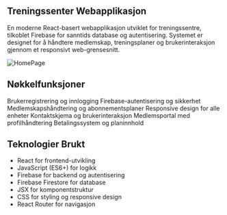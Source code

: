 ## Treningssenter Webapplikasjon
En moderne React-basert webapplikasjon utviklet for treningssentre, tilkoblet Firebase for sanntids database og autentisering. Systemet er designet for å håndtere medlemskap, treningsplaner og brukerinteraksjon gjennom et responsivt web-grensesnitt.

![HomePage](https://github.com/user-attachments/assets/bb02ccd1-e5f6-40eb-9757-8cdc5b5cbdd4)


## Nøkkelfunksjoner
Brukerregistrering og innlogging
Firebase-autentisering og sikkerhet
Medlemskapshåndtering og abonnementsplaner
Responsive design for alle enheter
Kontaktskjema og brukerinteraksjon
Medlemsportal med profilhåndtering
Betalingssystem og planinnhold

## Teknologier Brukt

- React for frontend-utvikling
- JavaScript (ES6+) for logikk
- Firebase for backend og autentisering
- Firebase Firestore for database
- JSX for komponentstruktur
- CSS for styling og responsive design
- React Router for navigasjon
